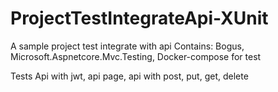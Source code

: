 # ProjectTestIntegrateApi-XUnit
A sample project test integrate with api 
Contains: Bogus, Microsoft.Aspnetcore.Mvc.Testing, Docker-compose for test

Tests Api with jwt, api page, api with post, put, get, delete
